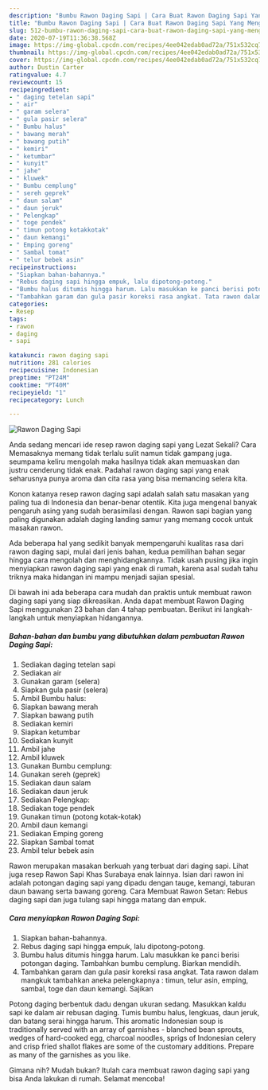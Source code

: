 ```yaml
---
description: "Bumbu Rawon Daging Sapi | Cara Buat Rawon Daging Sapi Yang Menggugah Selera"
title: "Bumbu Rawon Daging Sapi | Cara Buat Rawon Daging Sapi Yang Menggugah Selera"
slug: 512-bumbu-rawon-daging-sapi-cara-buat-rawon-daging-sapi-yang-menggugah-selera
date: 2020-07-19T11:36:38.568Z
image: https://img-global.cpcdn.com/recipes/4ee042edab0ad72a/751x532cq70/rawon-daging-sapi-foto-resep-utama.jpg
thumbnail: https://img-global.cpcdn.com/recipes/4ee042edab0ad72a/751x532cq70/rawon-daging-sapi-foto-resep-utama.jpg
cover: https://img-global.cpcdn.com/recipes/4ee042edab0ad72a/751x532cq70/rawon-daging-sapi-foto-resep-utama.jpg
author: Dustin Carter
ratingvalue: 4.7
reviewcount: 15
recipeingredient:
- " daging tetelan sapi"
- " air"
- " garam selera"
- " gula pasir selera"
- " Bumbu halus"
- " bawang merah"
- " bawang putih"
- " kemiri"
- " ketumbar"
- " kunyit"
- " jahe"
- " kluwek"
- " Bumbu cemplung"
- " sereh geprek"
- " daun salam"
- " daun jeruk"
- " Pelengkap"
- " toge pendek"
- " timun potong kotakkotak"
- " daun kemangi"
- " Emping goreng"
- " Sambal tomat"
- " telur bebek asin"
recipeinstructions:
- "Siapkan bahan-bahannya."
- "Rebus daging sapi hingga empuk, lalu dipotong-potong."
- "Bumbu halus ditumis hingga harum. Lalu masukkan ke panci berisi potongan daging. Tambahkan bumbu cemplung. Biarkan mendidih."
- "Tambahkan garam dan gula pasir koreksi rasa angkat. Tata rawon dalam mangkuk tambahkan aneka pelengkapnya : timun, telur asin, emping, sambal, toge dan daun kemangi. Sajikan"
categories:
- Resep
tags:
- rawon
- daging
- sapi

katakunci: rawon daging sapi 
nutrition: 281 calories
recipecuisine: Indonesian
preptime: "PT24M"
cooktime: "PT40M"
recipeyield: "1"
recipecategory: Lunch

---
```



![Rawon Daging Sapi](https://img-global.cpcdn.com/recipes/4ee042edab0ad72a/751x532cq70/rawon-daging-sapi-foto-resep-utama.jpg)

Anda sedang mencari ide resep rawon daging sapi yang Lezat Sekali? Cara Memasaknya memang tidak terlalu sulit namun tidak gampang juga. seumpama keliru mengolah maka hasilnya tidak akan memuaskan dan justru cenderung tidak enak. Padahal rawon daging sapi yang enak seharusnya punya aroma dan cita rasa yang bisa memancing selera kita.

Konon katanya resep rawon daging sapi adalah salah satu masakan yang paling tua di Indonesia dan benar-benar otentik. Kita juga mengenal banyak pengaruh asing yang sudah berasimilasi dengan. Rawon sapi bagian yang paling digunakan adalah daging landing samur yang memang cocok untuk masakan rawon.

Ada beberapa hal yang sedikit banyak mempengaruhi kualitas rasa dari rawon daging sapi, mulai dari jenis bahan, kedua pemilihan bahan segar hingga cara mengolah dan menghidangkannya. Tidak usah pusing jika ingin menyiapkan rawon daging sapi yang enak di rumah, karena asal sudah tahu triknya maka hidangan ini mampu menjadi sajian spesial.


Di bawah ini ada beberapa cara mudah dan praktis untuk membuat rawon daging sapi yang siap dikreasikan. Anda dapat membuat Rawon Daging Sapi menggunakan 23 bahan dan 4 tahap pembuatan. Berikut ini langkah-langkah untuk menyiapkan hidangannya.

<!--inarticleads1-->

##### Bahan-bahan dan bumbu yang dibutuhkan dalam pembuatan Rawon Daging Sapi:

1. Sediakan  daging tetelan sapi
1. Sediakan  air
1. Gunakan  garam (selera)
1. Siapkan  gula pasir (selera)
1. Ambil  Bumbu halus:
1. Siapkan  bawang merah
1. Siapkan  bawang putih
1. Sediakan  kemiri
1. Siapkan  ketumbar
1. Sediakan  kunyit
1. Ambil  jahe
1. Ambil  kluwek
1. Gunakan  Bumbu cemplung:
1. Gunakan  sereh (geprek)
1. Sediakan  daun salam
1. Sediakan  daun jeruk
1. Sediakan  Pelengkap:
1. Sediakan  toge pendek
1. Gunakan  timun (potong kotak-kotak)
1. Ambil  daun kemangi
1. Sediakan  Emping goreng
1. Siapkan  Sambal tomat
1. Ambil  telur bebek asin


Rawon merupakan masakan berkuah yang terbuat dari daging sapi. Lihat juga resep Rawon Sapi Khas Surabaya enak lainnya. Isian dari rawon ini adalah potongan daging sapi yang dipadu dengan tauge, kemangi, taburan daun bawang serta bawang goreng. Cara Membuat Rawon Setan: Rebus daging sapi dan juga tulang sapi hingga matang dan empuk. 

<!--inarticleads2-->

##### Cara menyiapkan Rawon Daging Sapi:

1. Siapkan bahan-bahannya.
1. Rebus daging sapi hingga empuk, lalu dipotong-potong.
1. Bumbu halus ditumis hingga harum. Lalu masukkan ke panci berisi potongan daging. Tambahkan bumbu cemplung. Biarkan mendidih.
1. Tambahkan garam dan gula pasir koreksi rasa angkat. Tata rawon dalam mangkuk tambahkan aneka pelengkapnya : timun, telur asin, emping, sambal, toge dan daun kemangi. Sajikan


Potong daging berbentuk dadu dengan ukuran sedang. Masukkan kaldu sapi ke dalam air rebusan daging. Tumis bumbu halus, lengkuas, daun jeruk, dan batang serai hingga harum. This aromatic Indonesian soup is traditionally served with an array of garnishes - blanched bean sprouts, wedges of hard-cooked egg, charcoal noodles, sprigs of Indonesian celery and crisp fried shallot flakes are some of the customary additions. Prepare as many of the garnishes as you like. 

Gimana nih? Mudah bukan? Itulah cara membuat rawon daging sapi yang bisa Anda lakukan di rumah. Selamat mencoba!
